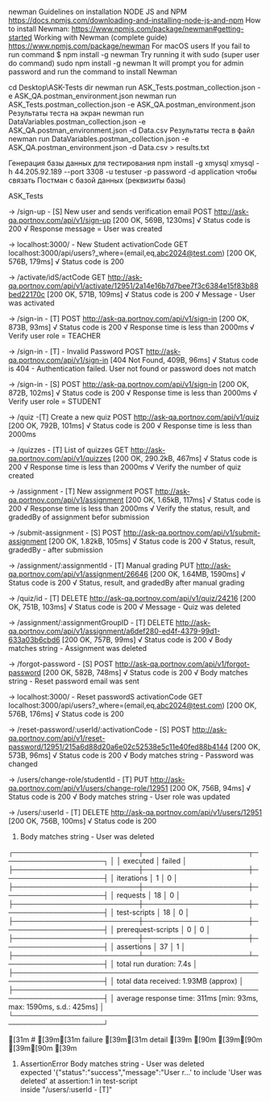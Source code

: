 newman
Guidelines on installation NODE JS and NPM
https://docs.npmjs.com/downloading-and-installing-node-js-and-npm
How to install Newman:
https://www.npmjs.com/package/newman#getting-started
Working with Newman (complete guide)
https://www.npmjs.com/package/newman
For macOS users
If you fail to run command $ npm install -g newman
Try running it with sudo (super user do command)
sudo npm install -g newman
It will prompt you for admin password and run the command to install Newman

cd Desktop\ASK-Tests
dir
newman run ASK_Tests.postman_collection.json -e ASK_QA.postman_environment.json
newman run ASK_Tests.postman_collection.json -e ASK_QA.postman_environment.json
Результаты теста на экран
newman run DataVariables.postman_collection.json -e ASK_QA.postman_environment.json -d Data.csv
Результаты теста в файл
newman run DataVariables.postman_collection.json -e ASK_QA.postman_environment.json -d Data.csv > results.txt

Генерация базы данных для тестирования
npm install -g xmysql
xmysql -h 44.205.92.189 --port 3308 -u testuser -p password -d application 
чтобы связать Постман с базой данных (реквизиты базы)


ASK_Tests

→ /sign-up - [S] New user and sends verification email
  POST http://ask-qa.portnov.com/api/v1/sign-up [200 OK, 569B, 1230ms]
  √  Status code is 200
  √  Response message = User was created

→ localhost:3000/ - New Student activationCode
  GET localhost:3000/api/users?_where=(email,eq,abc2024@test.com) [200 OK, 576B, 179ms]
  √  Status code is 200

→ /activate/idS/actCode
  GET http://ask-qa.portnov.com/api/v1/activate/12951/2a14e16b7d7bee7f3c6384e15f83b88bed22170c [200 OK, 571B, 109ms]
  √  Status code is 200
  √  Message - User was activated

→ /sign-in - [T]
  POST http://ask-qa.portnov.com/api/v1/sign-in [200 OK, 873B, 93ms]
  √  Status code is 200
  √  Response time is less than 2000ms
  √  Verify user role = TEACHER

→ /sign-in - [T] - Invalid Password
  POST http://ask-qa.portnov.com/api/v1/sign-in [404 Not Found, 409B, 96ms]
  √  Status code is 404 - Authentication failed. User not found or password does not match

→ /sign-in - [S]
  POST http://ask-qa.portnov.com/api/v1/sign-in [200 OK, 872B, 102ms]
  √  Status code is 200
  √  Response time is less than 2000ms
  √  Verify user role = STUDENT

→ /quiz -[T] Create a new quiz
  POST http://ask-qa.portnov.com/api/v1/quiz [200 OK, 792B, 101ms]
  √  Status code is 200
  √  Response time is less than 2000ms

→ /quizzes - [T] List of quizzes
  GET http://ask-qa.portnov.com/api/v1/quizzes [200 OK, 290.2kB, 467ms]
  √  Status code is 200
  √  Response time is less than 2000ms
  √  Verify the number of quiz created

→ /assignment - [T] New assignment
  POST http://ask-qa.portnov.com/api/v1/assignment [200 OK, 1.65kB, 117ms]
  √  Status code is 200
  √  Response time is less than 2000ms
  √  Verify the status, result, and gradedBy of assignment befor submission

→ /submit-assignment - [S]
  POST http://ask-qa.portnov.com/api/v1/submit-assignment [200 OK, 1.82kB, 105ms]
  √  Status code is 200
  √  Status, result, gradedBy - after submission

→ /assignment/:assignmentId - [T] Manual grading
  PUT http://ask-qa.portnov.com/api/v1/assignment/26646 [200 OK, 1.64MB, 1590ms]
  √  Status code is 200
  √  Status, result, and gradedBy after manual grading

→ /quiz/id - [T]
  DELETE http://ask-qa.portnov.com/api/v1/quiz/24216 [200 OK, 751B, 103ms]
  √  Status code is 200
  √  Message - Quiz was deleted

→ /assignment/:assignmentGroupID - [T]
  DELETE http://ask-qa.portnov.com/api/v1/assignment/a6def280-ed4f-4379-99d1-633a03b6cbd6 [200 OK, 757B, 99ms]
  √  Status code is 200
  √  Body matches string - Assignment was deleted

→ /forgot-password - [S]
  POST http://ask-qa.portnov.com/api/v1/forgot-password [200 OK, 582B, 748ms]
  √  Status code is 200
  √  Body matches string - Reset password email was sent

→ localhost:3000/ - Reset passwordS activationCode
  GET localhost:3000/api/users?_where=(email,eq,abc2024@test.com) [200 OK, 576B, 176ms]
  √  Status code is 200

→ /reset-password/:userId/:activationCode - [S]
  POST http://ask-qa.portnov.com/api/v1/reset-password/12951/215a6d88d20a6e02c52538e5c11e40fed88b4144 [200 OK, 573B, 96ms]
  √  Status code is 200
  √  Body matches string - Password was changed

→ /users/change-role/studentId - [T]
  PUT http://ask-qa.portnov.com/api/v1/users/change-role/12951 [200 OK, 756B, 94ms]
  √  Status code is 200
  √  Body matches string - User role was updated

→ /users/:userId - [T]
  DELETE http://ask-qa.portnov.com/api/v1/users/12951 [200 OK, 756B, 100ms]
  √  Status code is 200
  1. Body matches string - User was deleted

┌─────────────────────────┬─────────────────────┬────────────────────┐
│                         │            executed │             failed │
├─────────────────────────┼─────────────────────┼────────────────────┤
│              iterations │                   1 │                  0 │
├─────────────────────────┼─────────────────────┼────────────────────┤
│                requests │                  18 │                  0 │
├─────────────────────────┼─────────────────────┼────────────────────┤
│            test-scripts │                  18 │                  0 │
├─────────────────────────┼─────────────────────┼────────────────────┤
│      prerequest-scripts │                   0 │                  0 │
├─────────────────────────┼─────────────────────┼────────────────────┤
│              assertions │                  37 │                  1 │
├─────────────────────────┴─────────────────────┴────────────────────┤
│ total run duration: 7.4s                                           │
├────────────────────────────────────────────────────────────────────┤
│ total data received: 1.93MB (approx)                               │
├────────────────────────────────────────────────────────────────────┤
│ average response time: 311ms [min: 93ms, max: 1590ms, s.d.: 425ms] │
└────────────────────────────────────────────────────────────────────┘

[31m  # [39m[31m failure        [39m[31m detail                                                                          [39m
[90m    [39m[90m                [39m[90m                                                                                 [39m
 1.  AssertionError  Body matches string - User was deleted                                          
                     expected '{"status":"success","message":"User r…' to include 'User was deleted' 
                     at assertion:1 in test-script                                                   
                     inside "/users/:userId - [T]"                                                   
